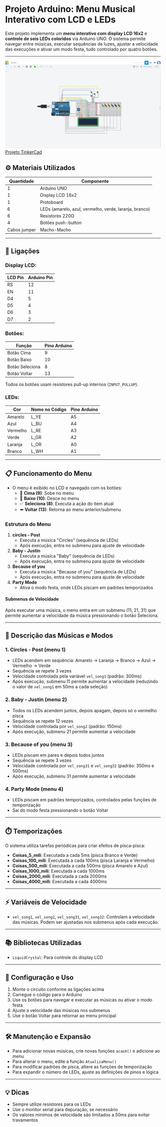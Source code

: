 # Projeto Arduino: Menu Musical Interativo com LCD e LEDs

Este projeto implementa um **menu interativo com display LCD 16x2** e **controle de seis LEDs coloridos** via Arduino UNO. O sistema permite navegar entre músicas, executar sequências de luzes, ajustar a velocidade das execuções e ativar um modo festa, tudo controlado por quatro botões.

---
![diagrama](image.png)
[Projeto TinkerCad](https://www.tinkercad.com/things/fPWk3sOGpn4-trabalho1)
## ⚙️ Materiais Utilizados

| Quantidade | Componente              |
|------------|--------------------------|
| 1          | Arduino UNO              |
| 1          | Display LCD 16x2         |
| 1          | Protoboard               |
| 6          | LEDs (amarelo, azul, vermelho, verde, laranja, branco) |
| 6          | Resistores 220Ω          |
| 4          | Botões push-button       |
| Cabos jumper | Macho-Macho             |

---

## 🔌 Ligações

### Display LCD:

| LCD Pin | Arduino Pin |
|---------|-------------|
| RS      | 12          |
| EN      | 11          |
| D4      | 5           |
| D5      | 4           |
| D6      | 3           |
| D7      | 2           |

### Botões:

| Função           | Pino Arduino |
|------------------|--------------|
| Botão Cima       | 9            |
| Botão Baixo      | 10           |
| Botão Seleciona  | 8            |
| Botão Voltar     | 13           |

Todos os botões usam resistores pull-up internos (`INPUT_PULLUP`).

### LEDs:

| Cor     | Nome no Código | Pino Arduino |
|---------|---------------|--------------|
| Amarelo | L_YE          | A5           |
| Azul    | L_BU          | A4           |
| Vermelho| L_RE          | A3           |
| Verde   | L_GR          | A2           |
| Laranja | L_OR          | A0           |
| Branco  | L_WH          | A1           |

---

## 📋 Funcionamento do Menu

- O menu é exibido no LCD e navegado com os botões:
  - 🔼 **Cima (9)**: Sobe no menu
  - 🔽 **Baixo (10)**: Desce no menu
  - ✅ **Seleciona (8)**: Executa a ação do item atual
  - ⬅️ **Voltar (13)**: Retorna ao menu anterior/submenu

### Estrutura do Menu

1. **circles - Post**
   - Executa a música "Circles" (sequência de LEDs)
   - Após execução, entra no submenu para ajuste de velocidade
2. **Baby - Justin**
   - Executa a música "Baby" (sequência de LEDs)
   - Após execução, entra no submenu para ajuste de velocidade
3. **Because of you**
   - Executa a música "Because of you" (sequência de LEDs)
   - Após execução, entra no submenu para ajuste de velocidade
4. **Party Mode**
   - Ativa o modo festa, onde LEDs piscam em padrões temporizados

#### Submenus de Velocidade
Após executar uma música, o menu entra em um submenu (11, 21, 31) que permite aumentar a velocidade da música pressionando o botão Seleciona.

---

## 🎵 Descrição das Músicas e Modos

### 1. Circles - Post (menu 1)
- LEDs acendem em sequência: Amarelo → Laranja → Branco → Azul → Vermelho → Verde
- Sequência se repete 3 vezes
- Velocidade controlada pela variável `vel_song1` (padrão: 300ms)
- Após execução, submenu 11 permite aumentar a velocidade (reduzindo o valor de `vel_song1` em 50ms a cada seleção)

### 2. Baby - Justin (menu 2)
- Todos os LEDs acendem juntos, depois apagam, depois só o vermelho pisca
- Sequência se repete 12 vezes
- Velocidade controlada por `vel_song2` (padrão: 150ms)
- Após execução, submenu 21 permite aumentar a velocidade

### 3. Because of you (menu 3)
- LEDs piscam em pares e depois todos juntos
- Sequência se repete 3 vezes
- Velocidade controlada por `vel_song31` e `vel_song32` (padrão: 350ms e 500ms)
- Após execução, submenu 31 permite aumentar a velocidade

### 4. Party Mode (menu 4)
- LEDs piscam em padrões temporizados, controlados pelas funções de temporização
- Sai do modo festa pressionando o botão Voltar

---

## ⏱️ Temporizações

O sistema utiliza tarefas periódicas para criar efeitos de pisca-pisca:
- **Coisas_5_mili**: Executada a cada 5ms (pisca Branco e Verde)
- **Coisas_100_mili**: Executada a cada 100ms (pisca Laranja e Vermelho)
- **Coisas_500_mili**: Executada a cada 500ms (pisca Amarelo e Azul)
- **Coisas_1000_mili**: Executada a cada 1000ms
- **Coisas_2000_mili**: Executada a cada 2000ms
- **Coisas_4000_mili**: Executada a cada 4000ms

---

## ⚡ Variáveis de Velocidade

- `vel_song1`, `vel_song2`, `vel_song31`, `vel_song32`: Controlam a velocidade das músicas. Podem ser ajustadas nos submenus após cada execução.

---

## 📚 Bibliotecas Utilizadas

- `LiquidCrystal`: Para controle do display LCD

---

## 🔧 Configuração e Uso

1. Monte o circuito conforme as ligações acima
2. Carregue o código para o Arduino
3. Use os botões para navegar e executar as músicas ou ativar o modo festa
4. Ajuste a velocidade das músicas nos submenus
5. Use o botão Voltar para retornar ao menu principal

---

## 🛠️ Manutenção e Expansão

- Para adicionar novas músicas, crie novas funções `acaoX()` e adicione ao menu
- Para alterar o menu, edite a função `AtualizaMenu()`
- Para modificar padrões de pisca, altere as funções de temporização
- Para expandir o número de LEDs, ajuste as definições de pinos e lógica

---

## 💡 Dicas
- Sempre utilize resistores para os LEDs
- Use o monitor serial para depuração, se necessário
- Os valores mínimos de velocidade são limitados a 50ms para evitar travamentos
